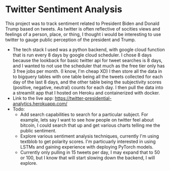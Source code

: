 # Twitter Sentiment Analysis
This project was to track sentiment related to President Biden and Donald Trump based on tweets. As twitter is often reflective of socities views and feelings of a person, place, or thing, I thought i would be interesting to use twitter to gauge public perception of the president and Trump.
- The tech stack I used was a python backend, with google cloud function that is run every 8 days by google cloud scheduler. I chose 8 days because the lookback for basic twitter api for tweet searches is 8 days, and I wanted to not use the scheduler that much as the free tier only has 3 free jobs per month. (I know, I'm cheap XD) I then store all the data in to bigquery tables with one table being all the tweets collected for each day of the last 8 days, and the other table being the subjectivity scores (positive, negative, neutral) counts for each day. I then pull the data into a streamlit app that I hosted on Heroku and containerized with docker. 
- Link to the live app: https://twitter-presidential-analytics.herokuapp.com/
- Todo:
    - Add search capabilities to search for a particular subject. For example, lets say I want to see how people on twitter feel about bitcoin, I could search that up and get various charts telling me the public sentiment.
    - Explore various sentiment analysis techniques, currently I'm using textblob to get polarity scores. I'm particuarly interested in using LSTMs and gaining experience with deploying PyTorch models.
    - Currently only pulling in 15 tweets per day, I may expand that to 50 or 100, but I know that will start slowing down the backend, I will explore.
    
